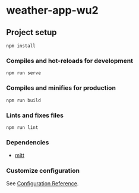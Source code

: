 # weather-app-wu2

## Project setup
```
npm install
```

### Compiles and hot-reloads for development
```
npm run serve
```

### Compiles and minifies for production
```
npm run build
```

### Lints and fixes files
```
npm run lint
```

### Dependencies
- [mitt](https://github.com/developit/mitt)

### Customize configuration
See [Configuration Reference](https://cli.vuejs.org/config/).
